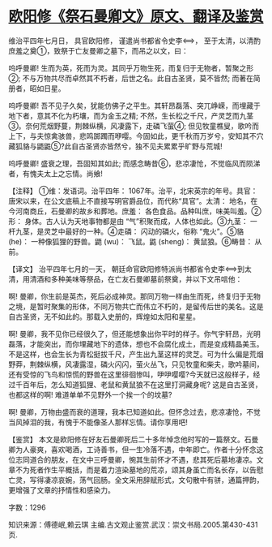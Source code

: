# [欧阳修《祭石曼卿文》原文、翻译及鉴赏](https://www.vrrw.net/wx/14167.html)

维治平四年七月日， 具官欧阳修， 谨遣尚书都省令史李， 至于太清，以清酌庶羞之奠①，致祭于亡友曼卿之墓下，而吊之以文，曰：

呜呼曼卿! 生而为英，死而为灵。其同乎万物生死，而复归于无物者，暂聚之形②; 不与万物共尽而卓然其不朽者，后世之名。此自古圣贤，莫不皆然; 而著在简册者，昭如日星。

呜呼曼卿! 吾不见子久矣，犹能仿佛子之平生。其轩昂磊落、突兀峥嵘，而埋藏于地下者，意其不化为朽壤，而为金玉之精; 不然，生长松之千尺，产灵芝而九茎③。奈何荒烟野蔓，荆棘纵横，风凄露下，走磷飞萤④; 但见牧童樵叟，歌吟而上下，与夫惊禽骇兽，悲鸣踯躅而咿嘤。今固如此，更千秋而万岁兮，安知其不穴藏狐貉与鼯鼪⑤?此自古圣贤亦皆然兮，独不见夫累累乎旷野与荒城!

呜呼曼卿! 盛衰之理，吾固知其如此; 而感念畴昔⑥，悲凉凄怆，不觉临风而陨涕者，有愧夫太上之忘情。尚飨!



【注释】 ①维：发语词。治平四年： 1067年。治平，北宋英宗的年号。具官：唐宋以来，在公文底稿上不直接写明官爵品位，而代称“具官”。太清： 地名，在今河南商丘，石曼卿的故乡和葬地。庶羞： 各色食品。品种叫庶，味美叫羞。②形： 身体。古人认为天地事物都是由 “气”积聚而成，人体也如此。③九茎： 一杆九茎，是灵芝中最好的一种。④走磷： 闪动的磷火，俗称 “鬼火”。⑤貉 (he)： 一种像狐狸的野兽。鼯 (wu)： 飞鼠。鼪 (sheng)： 黄鼠狼。⑥畴昔： 从前。

【译文】 治平四年七月的一天， 朝廷命官欧阳修特派尚书都省令史李到太清，用清酒和多种美味等祭品，在亡友石曼卿墓前祭奠，并以下文吊唁他：

啊! 曼卿，你生前是英杰，死后必成神灵。那同万物一样由生而死，终复归于无物之境，是暂时聚集的形体，不同万物共亡而伟立不朽的，是留传后世的美名。这是自古圣贤，无不如此的。那载入史册的，辉煌如太阳和星星。

啊! 曼卿，我不见你已经很久了，但还能想象出你平时的样子。你气宇轩昂，光明磊落，才能突出，而你埋藏地下的遗体，想也不会腐化成土，而是变成精晶美玉。不是这样，也会生长为青松挺拔千尺，产生出九茎这样的灵芝。可为什么偏是荒烟野莽，荆棘纵横，风凄露湿，磷火闪闪，萤火丛飞，只见牧童和柴夫，歌吟墓间，还有受惊的飞鸟和惊慌的野兽在这里徘徊惨叫，吚吚嘤嘤?今天就已这般样子，经过千百年后，怎么知道狐狸、老鼠和黄鼠狼不在这里打洞藏身呢? 这是自古圣贤，也都这样的啊! 难道单单不见野外一个挨一个的坟墓?

啊! 曼卿，万物由盛而衰的道理，我本已知道如此。但怀念过去，悲凉凄怆，不觉当风掉泪的我，有愧于不能像圣人那样忘情。请你享用吧!

【鉴赏】 本文是欧阳修在好友石曼卿死后二十多年悼念他时写的一篇祭文。石曼卿为人豪爽，喜欢喝酒，工诗善书，但一生冷落不遇，中年即亡。作者十分怀念这位志同道合的朋友，在文中三呼曼卿，惋其生前怀才不遇，悲其死后墓地凄凉。文章不为死者作生平概括，而是着力渲染墓地的荒凉，颂其身虽亡而名长存，以告慰亡灵，写得凄凉哀婉，荡气回肠。全文采用辞赋形式，文句散中有骈，通篇押韵，更增强了文章的抒情性和感染力。

字数：1296

知识来源：傅德岷,赖云琪 主编.古文观止鉴赏.武汉：崇文书局.2005.第430-431页.

